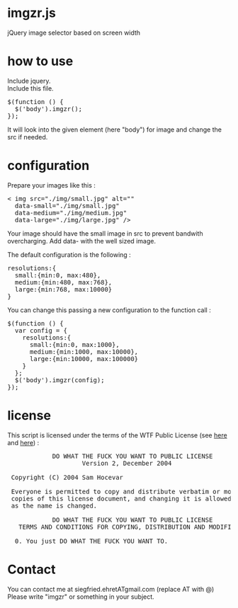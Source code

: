 # imgzr.js
jQuery image selector based on screen width

# how to use
Include jquery.  
Include this file.  
<pre>
$(function () {
  $('body').imgzr();
});
</pre>
It will look into the given element (here "body") for image and change the src if needed.

# configuration
Prepare your images like this : 
<pre>
< img src="./img/small.jpg" alt="" 
  data-small="./img/small.jpg" 
  data-medium="./img/medium.jpg"
  data-large="./img/large.jpg" />
</pre>
Your image should have the small image in src to prevent bandwith overcharging.
Add data-<size> with the well sized image.

The default configuration is the following :
<pre>
resolutions:{
  small:{min:0, max:480},
  medium:{min:480, max:768},
  large:{min:768, max:10000}
}
</pre>
You can change this passing a new configuration to the function call :
<pre>
$(function () {
  var config = {
    resolutions:{
      small:{min:0, max:1000},
      medium:{min:1000, max:10000},
      large:{min:10000, max:100000}
    }
  };
  $('body').imgzr(config);
});
</pre>

# license
This script is licensed under the terms of the WTF Public License (see [here](http://en.wikipedia.org/wiki/WTFPL) and [here](http://sam.zoy.org/wtfpl/)) :
<pre>
            DO WHAT THE FUCK YOU WANT TO PUBLIC LICENSE 
                    Version 2, December 2004 

 Copyright (C) 2004 Sam Hocevar <sam@hocevar.net> 

 Everyone is permitted to copy and distribute verbatim or modified 
 copies of this license document, and changing it is allowed as long 
 as the name is changed. 

            DO WHAT THE FUCK YOU WANT TO PUBLIC LICENSE 
   TERMS AND CONDITIONS FOR COPYING, DISTRIBUTION AND MODIFICATION 

  0. You just DO WHAT THE FUCK YOU WANT TO. 
</pre>

# Contact
You can contact me at siegfried.ehretATgmail.com
(replace AT with @)
Please write "imgzr" or something in your subject.